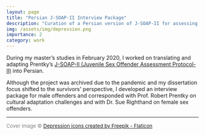 ```yaml
---
layout: page
title: "Persian J-SOAP-II Interview Package"
description: "Curation of a Persian version of J-SOAP-II for assessing juvenile sex offenders."
img: /assets/img/depression.png
importance: 2
category: work
---
```


During my master’s studies in February 2020, I worked on translating and adapting Prentky’s [J-SOAP-II (Juvenile Sex Offender Assessment Protocol-II)](https://www.ojp.gov/pdffiles1/ojjdp/202316.pdf) into Persian.

Although the project was archived due to the pandemic and my dissertation focus shifted to the survivors' perspective, I developed an interview package for male offenders and corresponded with Prof. Robert Prentky on cultural adaptation challenges and with Dr. Sue Righthand on female sex offenders.

<hr>
<p style="font-size: small; color: gray;">
Cover image © <a href="https://www.flaticon.com/free-icons/depression" title="depression icons">Depression icons created by Freepik - Flaticon</a>
</p>